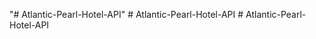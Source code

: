 "# Atlantic-Pearl-Hotel-API" 
#   A t l a n t i c - P e a r l - H o t e l - A P I  
 #   A t l a n t i c - P e a r l - H o t e l - A P I  
 
